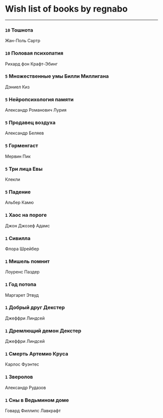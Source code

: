 # Wish list of books by regnabo
---

### `10` Тошнота
Жан-Поль Сартр

### `10` Половая психопатия
Рихард фон Крафт-Эбинг

### `5` Множественные умы Билли Миллигана
Дэниел Киз

### `5` Нейропсихология памяти
Александр Романович Лурия

### `5` Продавец воздуха
Александр Беляев

### `5` Горменгаст
Мервин Пик

### `5` Три лица Евы
Клекли

### `5` Падение
Альбер Камю

### `1` Хаос на пороге
Джон Джозеф Адамс

### `1` Сивилла
Флора Шрейбер

### `1` Мишель помнит
Лоуренс Паздер

### `1` Год потопа
Маргарет Этвуд

### `1` Добрый друг Декстер
Джеффри Линдсей

### `1` Дремлющий демон Декстер
Джеффри Линдсей

### `1` Смерть Артемио Круса
Карлос Фуэнтес

### `1` Зверолов
Александр Рудазов

### `1` Сны в Ведьмином доме
Говард Филлипс Лавкрафт

